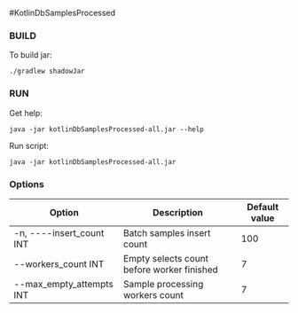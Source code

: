 #KotlinDbSamplesProcessed

### BUILD

To build jar:

`./gradlew shadowJar`

### RUN

Get help:

`java -jar kotlinDbSamplesProcessed-all.jar --help`

Run script:

`java -jar kotlinDbSamplesProcessed-all.jar`

### Options

| Option |  Description  | Default value |
| --- |  ---  | --- |
| -n, ----insert_count INT | Batch samples insert count | 100 |
| --workers_count INT | Empty selects count before worker finished | 7 |
| --max_empty_attempts INT | Sample processing workers count | 7 |
